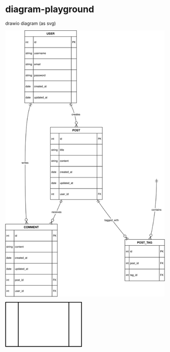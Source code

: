 # diagram-playground

drawio diagram (as svg)

![Example](hello.drawio.svg)

![Example 2](hello2.drawio.svg)